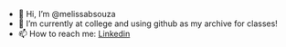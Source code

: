 - 👋 Hi, I’m @melissabsouza
- 🌱 I’m currently at college and using github as my archive for classes!
- 📫 How to reach me: [Linkedin](https://www.linkedin.com/in/melissabsouza/)

<!---
melissabsouza/melissabsouza is a ✨ special ✨ repository because its `README.md` (this file) appears on your GitHub profile.
You can click the Preview link to take a look at your changes.
--->
